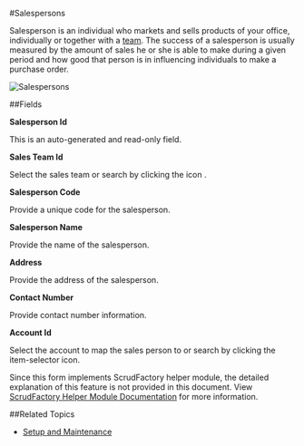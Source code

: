 #Salespersons

Salesperson is an individual who markets and sells products of your office, 
individually or together with a [team](sales-team.md).
The success of a salesperson is usually measured by the amount of sales he or she is able to make during a given period 
and how good that person is in influencing individuals to make a purchase order. 

![Salespersons](images/salespersons.png)

##Fields

**Salesperson Id**

This is an auto-generated and read-only field.

**Sales Team Id**

Select the sales team or search by clicking the icon <i class="item-selector"></i>.

**Salesperson Code**

Provide a unique code for the salesperson.

**Salesperson Name**

Provide the name of the salesperson.

**Address**

Provide the address of the salesperson.

**Contact Number**

Provide contact number information.

**Account Id**

Select the account to map the sales person to or search by clicking the item-selector icon<i class="item-selector"></i>.

<div class="ui info message">
    Since this form implements ScrudFactory helper module, the detailed explanation of this feature is not provided
    in this document. View <a href="../../core-concepts/scrud-factory.md">ScrudFactory Helper Module Documentation</a>
    for more information.
</div>

##Related Topics
* [Setup and Maintenance](../setup-and-maintenance.md)
